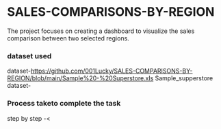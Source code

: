# SALES-COMPARISONS-BY-REGION
The project focuses on creating a dashboard to visualize the sales comparison between two selected regions.
### dataset used 
dataset-<https://github.com/001Lucky/SALES-COMPARISONS-BY-REGION/blob/main/Sample%20-%20Superstore.xls> Sample_supperstore dataset-</a>
### Process taketo complete the task
step by step -<
